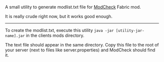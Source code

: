 A small utility to generate modlist.txt file for [ModCheck](https://github.com/Anorak01/ModCheck) Fabric mod.

It is really crude right now, but it works good enough.

---
To create the modlist.txt, execute this utility ```java -jar [utility-jar-name].jar``` in the clients mods directory.

The text file should appear in the same directory.
Copy this file to the root of your server (next to files like server.properties) and ModCheck should find it.
